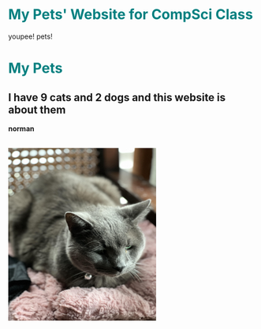 # My Pets' Website for CompSci Class
youpee! pets!
<style>
  h1 {color:teal;}
  background {color:mint:}
</style>
<h1>My Pets</h1>
<h2>I have 9 cats and 2 dogs and this website is about them</h2>
<body>
  <div>
    <p><strong>norman</strong><br><br></p>
    <img src="norman.jpeg" width="300" height="350"/>
  </div>
</body>

